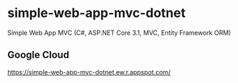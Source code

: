 # simple-web-app-mvc-dotnet
Simple Web App MVC (C#, ASP.NET Core 3.1, MVC, Entity Framework ORM)

## Google Cloud
https://simple-web-app-mvc-dotnet.ew.r.appspot.com/
